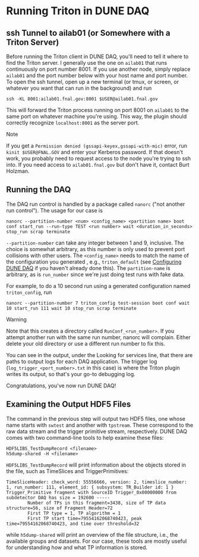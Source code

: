 # Running Triton in DUNE DAQ

## ssh Tunnel to ailab01 (or Somewhere with a Triton Server)

Before running the Triton client in DUNE DAQ, you'll need to tell it where to find the Triton server. I generally use the one on `ailab01` that runs continuously on port number 8001. If you use another node, simply replace `ailab01` and the port number below with your host name and port number. To open the ssh tunnel, open up a new terminal (or tmux, or screen, or whatever you want that can run in the background) and run

```
ssh -KL 8001:ailab01.fnal.gov:8001 $USER@ailab01.fnal.gov
```

This will forward the Triton process running on port 8001 on `ailab01` to the same port on whatever machine you're using. This way, the plugin should correctly recognize `localhost:8001` as the server port. 

> [!NOTE]
> If you get a `Permission denied (gssapi-keyex,gssapi-with-mic)` error, run `kinit $USER@FNAL.GOV` and enter your Kerberos password. If that doesn't work, you probably need to request access to the node you're trying to ssh into. If you need access to `ailab01.fnal.gov` but don't have it, contact Burt Holzman.

## Running the DAQ

The DAQ run control is handled by a package called `nanorc` ("not another run control"). The usage for our case is

```
nanorc --partition-number <num> <config_name> <partition name> boot conf start_run --run-type TEST <run number> wait <duration_in_seconds> stop_run scrap terminate
```

`--partition-number` can take any integer between 1 and 9, inclusive. The choice is somewhat arbitrary, as this number is only used to prevent port collisions with other users. The `<config_name>` needs to match the name of the configuration you generated , e.g., `triton_default` (see [Configuring DUNE DAQ](configuring_dunedaq.md) if you haven't already done this). The `partition-name` is arbitrary, as is `run_number` since we're just doing test runs with fake data.

For example, to do a 10 second run using a generated configuration named `triton_config`, run

```
nanorc --partition-number 7 triton_config test-session boot conf wait 10 start_run 111 wait 10 stop_run scrap terminate
```

> [!WARNING]
> Note that this creates a directory called `RunConf_<run_number>`. If you attempt another run with the same run number, nanorc will complain. Either delete your old directory or use a different run number to fix this.

You can see in the output, under the Looking for services line, that there are paths to output logs for each DAQ application. The trigger log (`log_trigger_<port_number>.txt` in this case) is where the Triton plugin writes its output, so that's your go-to debugging log. 

Congratulations, you've now run DUNE DAQ!

## Examining the Output HDF5 Files

The command in the previous step will output two HDF5 files, one whose name starts with `swtest` and another with `tpstream`. These correspond to the raw data stream and the trigger primitive stream, respectively. DUNE DAQ comes with two command-line tools to help examine these files:

```
HDF5LIBS_TestDumpRecord <filename>
h5dump-shared -H <filename>
```

`HDF5LIBS_TestDumpRecord` will print information about the objects stored in the file, such as TimeSlices and TriggerPrimitives:

```
TimeSliceHeader: check_word: 55556666, version: 2, timeslice_number: 1, run_number: 111, element_id: { subsystem: TR_Builder id: 1 }
Trigger_Primitive fragment with SourceID Trigger_0x00000000 from subdetector DAQ has size = 192600 -----
        Number of TPs in this fragment=3438, size of TP data structure=56, size of Fragment Header=72
        First TP type = 1, TP algorithm = 1
        First TP start time=79554162068740423, peak time=79554162068740423, and time over threshold=32
```

while `h5dump-shared` will print an overview of the file structure, i.e., the available groups and datasets. For our case, these tools are mostly useful for understanding how and what TP information is stored. 


